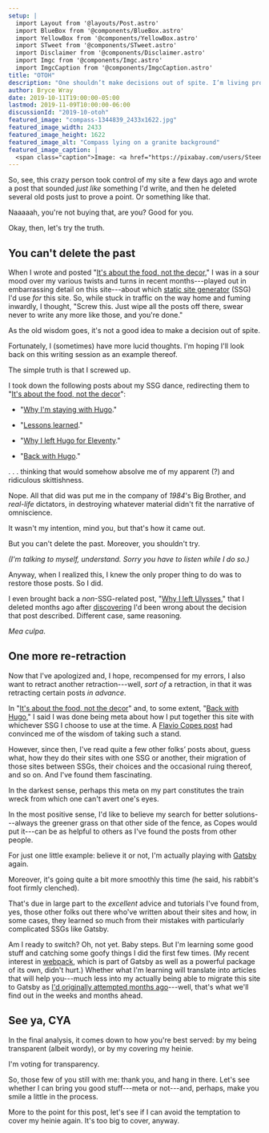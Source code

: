 ```yaml
---
setup: |
  import Layout from '@layouts/Post.astro'
  import BlueBox from '@components/BlueBox.astro'
  import YellowBox from '@components/YellowBox.astro'
  import STweet from '@components/STweet.astro'
  import Disclaimer from '@components/Disclaimer.astro'
  import Imgc from '@components/Imgc.astro'
  import ImgcCaption from '@components/ImgcCaption.astro'
title: "OTOH"
description: "One shouldn’t make decisions out of spite. I’m living proof."
author: Bryce Wray
date: 2019-10-11T19:00:00-05:00
lastmod: 2019-11-09T10:00:00-06:00
discussionId: "2019-10-otoh"
featured_image: "compass-1344839_2433x1622.jpg"
featured_image_width: 2433
featured_image_height: 1622
featured_image_alt: "Compass lying on a granite background"
featured_image_caption: |
  <span class="caption">Image: <a href="https://pixabay.com/users/SteenJepsen-1490089/?utm_source=link-attribution&amp;utm_medium=referral&amp;utm_campaign=image&amp;utm_content=1344839">Steen Jepsen</a>; <a href="https://pixabay.com/?utm_source=link-attribution&amp;utm_medium=referral&amp;utm_campaign=image&amp;utm_content=1344839">Pixabay</a></span>
---
```


So, see, this crazy person took control of my site a few days ago and wrote a post that sounded *just like* something I'd write, and then he deleted several old posts just to prove a point. Or something like that.

Naaaaah, you're not buying that, are you? Good for you.

Okay, then, let's try the truth.

## You can't delete the past

When I wrote and posted "[It's about the food, not the decor](/posts/2019/10/its-about-food-not-decor/)," I was in a sour mood over my various twists and turns in recent months---played out in embarrassing detail on this site---about which [static site generator](https://www.staticgen.com) (SSG) I'd use *for* this site. So, while stuck in traffic on the way home and fuming inwardly, I thought, "Screw this. Just wipe all the posts off there, swear never to write any more like those, and you're done."

As the old wisdom goes, it's not a good idea to make a decision out of spite.

Fortunately, I (sometimes) have more lucid thoughts. I'm hoping I'll look back on this writing session as an example thereof.

The simple truth is that I screwed up.

I took down the following posts about my SSG dance, redirecting them to "[It's about the food, not the decor](/posts/2019/10/its-about-food-not-decor/)":

- "[Why I'm staying with Hugo](/posts/2019/07/why-staying-with-hugo/)."

- "[Lessons learned](/posts/2019/07/lessons-learned/)."

- "[Why I left Hugo for Eleventy](/posts/2019/09/why-left-hugo-eleventy/)."

- "[Back with Hugo](/posts/2019/09/back-with-hugo/)."

.&nbsp;.&nbsp;. thinking that would somehow absolve me of my apparent (?) and ridiculous skittishness.

Nope. All that did was put me in the company of *1984*'s Big Brother, and *real-life* dictators, in destroying whatever material didn't fit the narrative of omniscience.

It wasn't my intention, mind you, but that's how it came out.

But you can't delete the past. Moreover, you shouldn't try.

*(I'm talking to myself, understand. Sorry you have to listen while I do so.)*

Anyway, when I realized this, I knew the only proper thing to do was to restore those posts. So I did.

I even brought back a *non*-SSG-related post, "[Why I left Ulysses](/posts/2019/04/why-left-ulysses/)," that I deleted months ago after [discovering](/posts/2019/05/boxed-in/) I'd been wrong about the decision that post described. Different case, same reasoning.

*Mea culpa*.

## One more re-retraction

Now that I've apologized and, I hope, recompensed for my errors, I also want to retract another retraction---well, *sort of* a retraction, in that it was retracting certain posts *in advance*.

In "[It's about the food, not the decor](/posts/2019/10/its-about-food-not-decor)" and, to some extent, "[Back with Hugo](/posts/2019/09/back-with-hugo)," I said I was done being meta about how I put together this site with whichever SSG I choose to use at the time. A [Flavio Copes post](https://flaviocopes.com/boring-stack/) had convinced me of the wisdom of taking such a stand.

However, since then, I've read quite a few other folks’ posts about, guess what, how they do their sites with one SSG or another, their migration of those sites between SSGs, their choices and the occasional ruing thereof, and so on. And I've found them fascinating.

In the darkest sense, perhaps this meta on my part constitutes the train wreck from which one can't avert one's eyes.

In the most positive sense, I'd like to believe my search for better solutions---always the greener grass on that other side of the fence, as Copes would put it---can be as helpful to others as I've found the posts from other people.

For just one little example: believe it or not, I'm actually playing with [Gatsby](https://www.gatsbyjs.org) again.

Moreover, it's going quite a bit more smoothly this time (he said, his rabbit's foot firmly clenched).

That's due in large part to the *excellent* advice and tutorials I've found from, yes, those other folks out there who've written about their sites and how, in some cases, they learned so much from their mistakes with particularly complicated SSGs like Gatsby.

Am I ready to switch? Oh, not yet. Baby steps. But I'm learning some good stuff and catching some goofy things I did the first few times. (My recent interest in [webpack](https://webpack.js.org/), which is part of Gatsby as well as a powerful package of its own, didn't hurt.) Whether what I'm learning will translate into articles that will help you---much less into my actually being able to migrate this site to Gatsby as [I'd originally attempted months ago](/posts/2019/07/why-staying-with-hugo/)---well, that's what we'll find out in the weeks and months ahead.

## See ya, CYA

In the final analysis, it comes down to how you're best served: by my being transparent (albeit wordy), or by my covering my heinie.

I'm voting for transparency.

So, those few of you still with me: thank you, and hang in there. Let's see whether I can bring you good stuff---meta or not---and, perhaps, make you smile a little in the process.

More to the point for this post, let's see if I can avoid the temptation to cover my heinie again. It's too big to cover, anyway.
